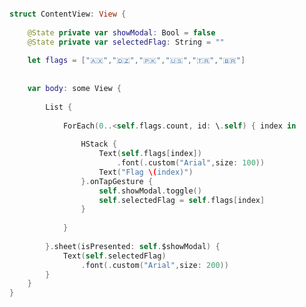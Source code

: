 <style>
    #header {
    display:none; 
  }
    
section #title .credits.right {
    display:none; 
}

section #title .credits.left {
    display:none; 
}
    
  </style>

```swift

struct ContentView: View {
    
    @State private var showModal: Bool = false
    @State private var selectedFlag: String = ""
    
    let flags = ["🇦🇽","🇩🇿","🇵🇰","🇺🇸","🇹🇷","🇧🇷"]
    
    
    var body: some View {
        
        List {
            
            ForEach(0..<self.flags.count, id: \.self) { index in
                
                HStack {
                    Text(self.flags[index])
                        .font(.custom("Arial",size: 100))
                    Text("Flag \(index)")
                }.onTapGesture {
                    self.showModal.toggle()
                    self.selectedFlag = self.flags[index]
                }
                
            }
            
        }.sheet(isPresented: self.$showModal) {
            Text(self.selectedFlag)
                .font(.custom("Arial",size: 200))
        }
    }
}

```
